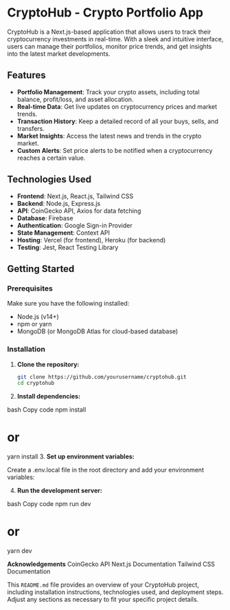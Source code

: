 # CryptoHub - Crypto Portfolio App

CryptoHub is a Next.js-based application that allows users to track their cryptocurrency investments in real-time. With a sleek and intuitive interface, users can manage their portfolios, monitor price trends, and get insights into the latest market developments.

## Features

- **Portfolio Management**: Track your crypto assets, including total balance, profit/loss, and asset allocation.
- **Real-time Data**: Get live updates on cryptocurrency prices and market trends.
- **Transaction History**: Keep a detailed record of all your buys, sells, and transfers.
- **Market Insights**: Access the latest news and trends in the crypto market.
- **Custom Alerts**: Set price alerts to be notified when a cryptocurrency reaches a certain value.

## Technologies Used

- **Frontend**: Next.js, React.js, Tailwind CSS
- **Backend**: Node.js, Express.js
- **API**: CoinGecko API, Axios for data fetching
- **Database**: Firebase
- **Authentication**: Google Sign-in Provider
- **State Management**: Context API
- **Hosting**: Vercel (for frontend), Heroku (for backend)
- **Testing**: Jest, React Testing Library

## Getting Started

### Prerequisites

Make sure you have the following installed:

- Node.js (v14+)
- npm or yarn
- MongoDB (or MongoDB Atlas for cloud-based database)

### Installation

1. **Clone the repository:**

   ```bash
   git clone https://github.com/yourusername/cryptohub.git
   cd cryptohub
2. **Install dependencies:**

bash
Copy code
npm install
# or
yarn install
3. **Set up environment variables:**

Create a .env.local file in the root directory and add your environment variables:

4. **Run the development server:**

bash
Copy code
npm run dev
# or
yarn dev

**Acknowledgements**
CoinGecko API
Next.js Documentation
Tailwind CSS Documentation


This `README.md` file provides an overview of your CryptoHub project, including installation instructions, technologies used, and deployment steps. Adjust any sections as necessary to fit your specific project details.
